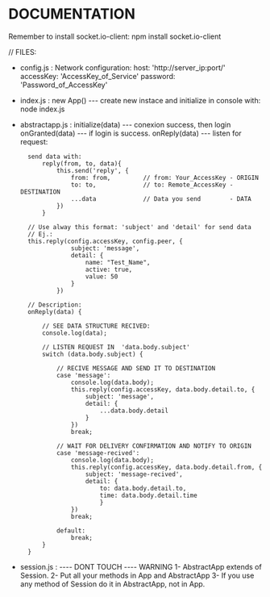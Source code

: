 # DOCUMENTATION

Remember to install socket.io-client:
    npm install socket.io-client

// FILES:

- config.js :
    Network configuration:
    host: 'http://server_ip:port/'
    accessKey: 'AccessKey_of_Service'
    password: 'Password_of_AccessKey'

- index.js :
    new App() --- create new instace and initialize in console with: node index.js

- abstractapp.js :
    initialize(data)  --- conexion success, then login
    onGranted(data)  --- if login is success.
    onReply(data)  --- listen for request:

        send data with:
            reply(from, to, data){ 
                this.send('reply', {
                    from: from,         // from: Your_AccessKey - ORIGIN
                    to: to,             // to: Remote_AccessKey - DESTINATION
                    ...data             // Data you send        - DATA
                })
            }

        // Use alway this format: 'subject' and 'detail' for send data
        // Ej.:
        this.reply(config.accessKey, config.peer, {
                    subject: 'message',
                    detail: { 
                        name: "Test_Name",
                        active: true,
                        value: 50
                    }
                })
        
        // Description:
        onReply(data) {

            // SEE DATA STRUCTURE RECIVED:
            console.log(data);

            // LISTEN REQUEST IN  'data.body.subject'
            switch (data.body.subject) {  

                // RECIVE MESSAGE AND SEND IT TO DESTINATION
                case 'message':                
                    console.log(data.body);
                    this.reply(config.accessKey, data.body.detail.to, {
                        subject: 'message',
                        detail: { 
                            ...data.body.detail
                        }
                    })
                    break;

                // WAIT FOR DELIVERY CONFIRMATION AND NOTIFY TO ORIGIN
                case 'message-recived':
                    console.log(data.body);
                    this.reply(config.accessKey, data.body.detail.from, {
                        subject: 'message-recived',
                        detail: { 
                            to: data.body.detail.to,
                            time: data.body.detail.time
                            }
                    })
                    break;         

                default:
                    break;
            }
        }

- session.js : ---- DONT TOUCH ---- WARNING
    1- AbstractApp extends of Session. 
    2- Put all your methods in App and AbstractApp
    3- If you use any method of Session do it in AbstractApp, not in App.
